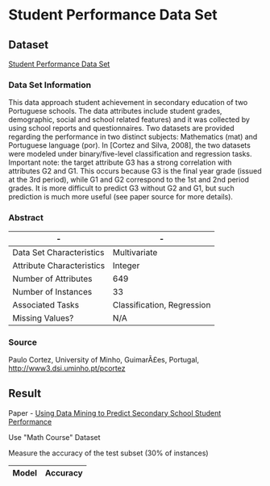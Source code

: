 # Student Performance Data Set

## Dataset

[Student Performance Data Set](https://archive.ics.uci.edu/ml/datasets/Student+Performance)

### Data Set Information

This data approach student achievement in secondary education of two Portuguese schools. The data attributes include student grades, demographic, social and school related features) and it was collected by using school reports and questionnaires. Two datasets are provided regarding the performance in two distinct subjects: Mathematics (mat) and Portuguese language (por). In [Cortez and Silva, 2008], the two datasets were modeled under binary/five-level classification and regression tasks. Important note: the target attribute G3 has a strong correlation with attributes G2 and G1. This occurs because G3 is the final year grade (issued at the 3rd period), while G1 and G2 correspond to the 1st and 2nd period grades. It is more difficult to predict G3 without G2 and G1, but such prediction is much more useful (see paper source for more details).

### Abstract

-|-
-|-
Data Set Characteristics |Multivariate
Attribute Characteristics|Integer
Number of Attributes     |649
Number of Instances      |33
Associated Tasks         |Classification, Regression
Missing Values?          |N/A

### Source

Paulo Cortez, University of Minho, GuimarÃ£es, Portugal, http://www3.dsi.uminho.pt/pcortez 

## Result

Paper - [Using Data Mining to Predict Secondary School Student Performance](https://repositorium.sdum.uminho.pt/handle/1822/8024)

Use "Math Course" Dataset

Measure the accuracy of the test subset (30% of instances)

Model                         |Accuracy
------------------------------|--------
